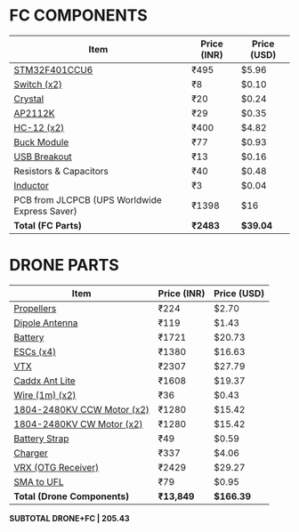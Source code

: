 # FC COMPONENTS

| Item                                                                                                                                                                                | Price (INR) | Price (USD) |
| ----------------------------------------------------------------------------------------------------------------------------------------------------------------------------------- | ----------- | ----------- |
| [STM32F401CCU6](https://robu.in/product/stm32f401ccu6-stmicroelectronics-stm32f401ccu6-arm-mcu-dynamic-efficiency-line-stm32-family-stm32f4-series-microcontrollers-arm-cortex-m4/) | ₹495        | \$5.96      |
| [Switch (x2)](https://robu.in/product/tact-switch-tvcm15-5-2x5-2mm/)                                                                                                                | ₹8          | \$0.10      |
| [Crystal](https://robu.in/product/hc-49smd-8mhz-20pf-20ppm-2pad-smd-smt-quartz-crystal-pack-of-2/)                                                                                  | ₹20         | \$0.24      |
| [AP2112K](https://robu.in/product/ap2112k-3-3trg1-diodes-inc-ldo-fixed-3-3v-0-6a-40-to-85deg-c/)                                                                                    | ₹29         | \$0.35      |
| [HC-12 (x2)](https://robu.in/product/hc-12-433-si4463-wireless-serial-module/)                                                                                                      | ₹400        | \$4.82      |
| [Buck Module](https://robu.in/product/mini-mp1584-dc-dc-adjustable-buck-module-3a/)                                                                                                 | ₹77         | \$0.93      |
| [USB Breakout](https://robu.in/product/usb-female-to-2-54mm-breakout-board-with-direct-4p-adapter-board/)                                                                           | ₹13         | \$0.16      |
| Resistors & Capacitors                                                                                                                                                              | ₹40         | \$0.48      |
| [Inductor](https://robu.in/product/blm18kg101tn1d-murata-ferrite-beads-multi-layer-100ohm-25-100mhz-3a-0-03ohm-dcr-0603-t-r/#tab-specification)                                     | ₹3          | \$0.04      |
| PCB from JLCPCB (UPS Worldwide Express Saver)                                                                                                                                       | ₹1398       | \$16        |
| **Total (FC Parts)**                                                                                                                                                                | **₹2483**   | **\$39.04** |

# DRONE PARTS

| Item                                                                                                            | Price (INR) | Price (USD)  |
| --------------------------------------------------------------------------------------------------------------- | ----------- | ------------ |
| [Propellers](https://robu.in/product/hurricane-mck-rev3-51366-3-pc-durable-mint-green/)                         | ₹224        | \$2.70       |
| [Dipole Antenna](https://robu.in/product/lwc-2400-dip-03-v1-0-dipole-antennas-2-4-ghz/)                         | ₹119        | \$1.43       |
| [Battery](https://robu.in/product/orange-11-1v-1800mah-3s-40c-lipo-battery-pack-xt60-connector/)                | ₹1721       | \$20.73      |
| [ESCs (x4)](https://robu.in/product/simonk-30a-bldc-esc-electronic-speed-controller-without-connectors/)        | ₹1380       | \$16.63      |
| [VTX](https://www.quadkart.in/akk-x2-ultimate-vtx/)                                                             | ₹2307       | \$27.79      |
| [Caddx Ant Lite](https://robu.in/product/caddx-ant-lite-analog-camera-fpv-cycle-edition-43/)                    | ₹1608       | \$19.37      |
| [Wire (1m) (x2)](https://roboticsdna.in/product/22-awg-high-quality-ultra-flexible-silicone-wire-1meter-black/) | ₹36         | \$0.43       |
| [1804-2480KV CCW Motor (x2)](https://robu.in/product/pro-range-d1804-2480kv-cww/)                               | ₹1280       | \$15.42      |
| [1804-2480KV CW Motor (x2)](https://robu.in/product/pro-range-d1804-2480kv-cw-brushless-drone-motor/)           | ₹1280       | \$15.42      |
| [Battery Strap](https://robu.in/product/20cm-lipo-battery-strap-belt-reusable-cable-tie-wrap/)                  | ₹49         | \$0.59       |
| [Charger](https://robu.in/product/b3ac-compact-balance-charger-2s-3s-lipo/)                                     | ₹337        | \$4.06       |
| [VRX (OTG Receiver)](https://robu.in/product/5-8g-uvc-otg-android-phone-receiver/)                              | ₹2429       | \$29.27      |
| [SMA to UFL](https://robu.in/product/lwc-ca-sma-jack-bh-st-ufl-1-13mm-rf-cable-assemblies-30cm/)                | ₹79         | \$0.95       |
| **Total (Drone Components)**                                                                                    | **₹13,849** | **\$166.39** |

**SUBTOTAL DRONE+FC | 205.43**
